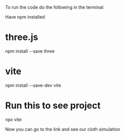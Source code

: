 
To run the code do the following in the terminal:

Have npm installed

# three.js
npm install --save three

# vite
npm install --save-dev vite

# Run this to see project
npx vite

Now you can go to the link and see our cloth simulation
